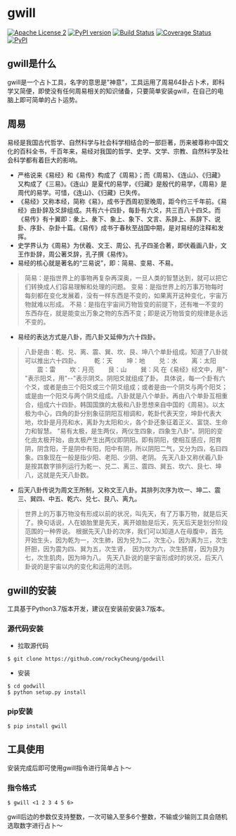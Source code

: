 # gwill

[![Apache License 2](https://img.shields.io/badge/license-ASF2-blue.svg)](https://www.apache.org/licenses/LICENSE-2.0.txt)
[![PyPI version](https://badge.fury.io/py/godwill.svg)](https://badge.fury.io/py/godwill)
[![Build Status](https://travis-ci.org/rockyCheung/godwill.svg?branch=master)](https://travis-ci.org/rockyCheung/godwill)
[![Coverage Status](https://coveralls.io/repos/github/rockyCheung/godwill/badge.svg?branch=master)](https://coveralls.io/github/rockyCheung/godwill?branch=master)
[![PyPI](https://pypi.org/static/images/logo-small.6eef541e.svg)](https://pypi.org/project/godwill/)

## gwill是什么

gwill是一个占卜工具，名字的意思是"神意"，工具运用了周易64卦占卜术，即科学又简便，即使没有任何周易相关的知识储备，只要简单安装gwill，在自己的电脑上即可简单的占卜运势。

## 周易
易经是我国古代哲学、自然科学与社会科学相结合的一部巨著，历来被尊称中国文化的百科全书，千百年来，易经对我国的哲学、史学、文学、宗教、自然科学及社会科学都有着巨大的影响。

* 严格说来《易经》和《易传》构成了《周易》；而《周易》、《连山》、《归藏》又构成了《三易》。《连山》是夏代的易学，《归藏》是殷代的易学，《周易》是周代的易学。可惜，《连山》、《归藏》已失传。
* 《易经》又称本经，简称《易》，成书于西周初至晚周，距今约三千年前。《易经》由卦辞及爻辞组成。共有六十四卦，每卦有六爻，共三百八十四爻。而《易传》有十翼即：彖上、彖下、象上、象下、文言、系辞上、系辞下、说卦、序卦、杂卦十篇。《易传》成书于春秋至战国中期，是对易经的注释和发挥。
* 史学界认为《周易》为伏羲、文王、周公、孔子四圣合著，即伏羲画八卦，文王作卦辞，周公著爻辞，孔子撰《易传》。
* 易经的核心就是著名的“三易说”，即：简易、变易、不易。
> 简易：是指世界上的事物再复杂再深奥，一旦人类的智慧达到，就可以把它们转换成人们容易理解和处理的问题。
> 变易：是指世界上的万事万物每时每刻都在变化发展着，没有一样东西是不变的，如果离开这种变化，宇宙万物就难以形成。
> 不易：是指在宇宙间万物皆变的前提下，还有唯一不变的东西存在，就是能变出万象之物的东西不变；即是说万物皆变的规律是永远不变的。

* 易经的表达方式是八卦，而八卦又延伸为六十四卦。

> 八卦是由：乾、兑、离、震、巽、坎、艮、坤八个单卦组成。知道了八卦就可以推出六十四卦。
　　乾：天
　　坤：地
　　兑：水
　　离：太阳
　　震：雷
　　坎：月亮
　　艮：山
　　巽：风
> 在《易经》经文中，用"-"表示阳爻，用"--"表示阴爻。阴阳爻就组成了卦。
> 具体说，每一个卦有六个爻，或者是由三个阳爻或三个阴爻组成；或者是由一个阴爻与两个阳爻；或是由一个阳爻与两个阴爻组成。八卦就是八个单卦。再由八个单卦互相重合，组成六十四卦。韩国国旗的太极和八卦思想来自中国的《周易》。以太极为中心，四角的卦分别象征阴阳互相调和，乾卦代表天空，坤卦代表大地，坎卦是月亮和水，离卦为太阳和火，各个卦还象征着正义、富饶、生命力和智慧。
> "易有太极，是生两仪，两仪生四象，四象生八卦"。阴阳的变化由太极开始，由太极产生出两仪即阴阳。即有阴阳，使相互感应，阳育阴，阴含阳，于是阴中有阳，阳中有阴，所以阴阳二气，又分为四，名曰四象。四象现在一般是指少阳、老阳、少阴、老阴。
先天八卦又称伏羲八卦是按其数字排列运行为乾一、兑二、离三、震四、巽五、坎六、艮七、坤八，这就是先天八卦数。
* 后天八卦传说为周文王所制，又称文王八卦。其排列次序为坎一、坤二、震三、巽四、中五、乾六、兑七、艮八、离九。
> 世界上的万事万物没有形成以前的状况，叫先天，有了万事万物，就是后天了。换句话说，人在娘胎里是先天，离开娘胎是后天，先天后天是划分阶段范围的一种界说。
> 根据先天八卦的次序，我们可以知道人在母腹中，首先开始生头，因为乾为一，次生肺，因为兑为二，次生心，因为离为三，次生肝胆，因为震为四、巽为五，次生肾，　因为坎为六，次生肠胃，因为艮为七，次生肌肉，因为坤为八。
> 先天八卦说的是宇宙形成时的状况，后天八卦说的是宇宙以内的变化和运用的法则。

## gwill的安装

工具基于Python3.7版本开发，建议在安装前安装3.7版本。

### 源代码安装
* 拉取源代码
```
$ git clone https://github.com/rockyCheung/godwill

```
* 安装
```
$ cd godwill
$ python setup.py install
```

### pip安装
```
$ pip install gwill
```

## 工具使用
安装完成后即可使用gwill指令进行简单占卜～
### 指令格式
```
$ gwill <1 2 3 4 5 6>
```
gwill后边的参数仅支持整数，一次可输入至多6个整数，不输或少输则工具会随机选取数字进行占卜～

